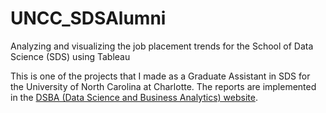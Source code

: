 # UNCC_SDSAlumni
Analyzing and visualizing the job placement trends for the School of Data Science (SDS) using Tableau

This is one of the projects that I made as a Graduate Assistant in SDS for the University of North Carolina at Charlotte. The reports are implemented in the [DSBA (Data Science and Business Analytics) website](https://dsba.uncc.edu/about-us/alumni-profile). 
